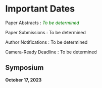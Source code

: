 # Important Dates

Paper Abstracts
: <font color="green"><em>To be determined</em></font>

Paper Submissions
: To be determined

Author Notifications
: To be determined

Camera-Ready Deadline
: To be determined

## Symposium

**October 17, 2023**
